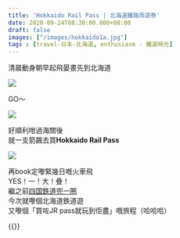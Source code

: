 ```yaml
---
title: 'Hokkaido Rail Pass | 北海道鐵路周遊券'
date: 2020-09-24T08:30:00.000+08:00
draft: false
images: ["/images/hokkaido1a.jpg"]
tags : [travel-日本-北海道, enthusiasm - 鐵道時光]
---
```


清晨動身朝早起飛晏晝先到北海道

![](/images/hokkaido1a1.jpg)

GO～  

![](/images/hokkaido1a2.jpg)

好順利咁過海關後  
就一支箭飆去買**Hokkaido Rail Pass**  

![](/images/hokkaido1a3.jpg)

再book定嚟緊幾日嘅火車飛  
YES！一！大！疊！  
繼之前[四国鉄道兜一圈](https://hidie.net/shikoku8d7n/)  
今次就嚟個北海道鉄道遊  
又嚟個「買咗JR pass就玩到佢盡」嘅旅程（哈哈哈）  
  
  
{{<hokkaido>}}
